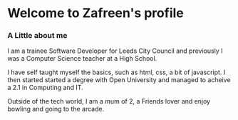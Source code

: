 # Welcome to Zafreen's profile
### A Little about me

I am a trainee Software Developer for Leeds City Council and previously I was a Computer Science teacher at a High School. 

I have self taught myself the basics, such as html, css, a bit of javascript. I then started started a degree with Open University and managed to acheive a 2.1 in Computing and IT.

Outside of the tech world, I am a mum of 2, a Friends lover and enjoy bowling and going to the arcade.

